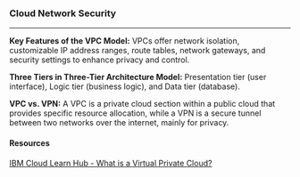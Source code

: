 ### Cloud Network Security
---
**Key Features of the VPC Model:** VPCs offer network isolation, customizable IP address ranges, route tables, network gateways, and security settings to enhance privacy and control.

**Three Tiers in Three-Tier Architecture Model:** Presentation tier (user interface), Logic tier (business logic), and Data tier (database).

**VPC vs. VPN:** A VPC is a private cloud section within a public cloud that provides specific resource allocation, while a VPN is a secure tunnel between two networks over the internet, mainly for privacy.


#### Resources
[IBM Cloud Learn Hub - What is a Virtual Private Cloud?](https://www.ibm.com/cloud/learn/vpc)

